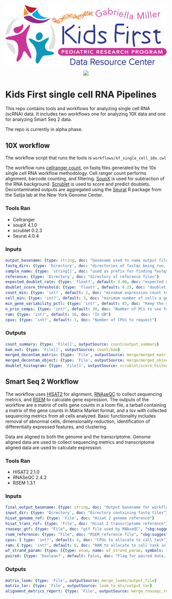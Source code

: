<p align="center">
  <img src="docs/kids_first_logo.svg" alt="Kids First repository logo" width="660px" />
</p>
<p align="center">
  <a href="https://github.com/kids-first/kf-template-repo/blob/master/LICENSE"><img src="https://img.shields.io/github/license/kids-first/kf-template-repo.svg?style=for-the-badge"></a>
</p>

# Kids First single cell RNA Pipelines

This repo contains tools and workflows for analyzing single cell RNA (scRNA) data. It includes two workflows one for analyzing 10X data and one for analyzing Smart Seq 2 data.

The repo is currently in alpha phase.

## 10X workflow

The workflow script that runs the tools is `workflows/kf_single_cell_10x.cwl`

The workflow runs [cellranger count](https://support.10xgenomics.com/single-cell-gene-expression/software/pipelines/latest/using/count),
on fastq files generated by the 10x single cell RNA workflow methodology.
Cell ranger count performs alignment, barcode counting, and filtering.
[SoupX](https://github.com/constantAmateur/SoupX) is used for subtraction of the RNA background.
[Scrublet](https://github.com/swolock/scrublet) is used to score and predict doublets.
Decontaminated outputs are aggregated using the [Seurat](https://satijalab.org/seurat/) R package from the Satija lab at the New York Genome Center.

### Tools Ran

- Cellranger
- soupX 4.1.0
- scrublet 0.2.3
- Seurat 4.0.4

### Inputs
```yaml
output_basename: {type: string, doc: "basename used to name output files"}
fastq_dirs: {type: 'Directory', doc: "directories of fastqs being run, one from each sample or well"}
sample_name: {type: 'string[]', doc: "used as prefix for finding fastqs to analyze, e.g. 1k_PBMCs_TotalSeq_B_3p_LT_antibody if the names of the underlying fastqs are of the form 1k_PBMCs_TotalSeq_B_3p_LT_antibody_S1_L001_I1_001.fastq.gz, one per input fastq in the same order"}
reference: {type: 'Directory', doc: "directory of reference files"}
expected_doublet_rate: {type: 'float?', default: 0.06, doc: "expected doublet rate, usually specific to the method; default 0.06 for 10X"}
doublet_score_threshold: {type: 'float?', default: 0.25, doc: "doublet cut-off, cells with greater scores will be labelled as doublets; must be between 0 and 1"}
count_min: {type: 'int?', default: 2, doc: "minimum expression count to retain a gene"}
cell_min: {type: 'int?', default: 3, doc: "minimum number of cells a gene must be in to be retained"}
min_gene_variability_pctl: {type: 'int?', default: 85, doc: "Keep the most highly variable genes (in the top min_gene_variability_pctl percentile), as measured by the v-statistic"}
n_prin_comps: {type: 'int?', default: 30, doc: "Number of PCs to use for clustering"}
ram: {type: 'int?', default: 16, doc: "In GB"}
cpus: {type: 'int?', default: 1, doc: "Number of CPUs to request"}
```

### Outputs
```yaml
count_summary: {type: 'File[]', outputSource: count/output_summary}
bam_out: {type: 'File[]', outputSource: count/bam}
merged_decontam_matrix: {type: 'File', outputSource: merge/merged_matrix}
merged_decontam_object: {type: 'File', outputSource: merge/merged_object}
doublet_histogram: {type: 'File[]', outputSource: scrublet/score_histogram}
```

## Smart Seq 2 Workflow
The workflow uses [HISAT2](http://daehwankimlab.github.io/hisat2/) for alignment, [RNAseQC](https://github.com/getzlab/rnaseqc) to collect sequencing metrics, and [RSEM](https://deweylab.github.io/RSEM/) to calculate gene expression.
The outputs of the workflow are a matrix of cells gene counts in a loom file, a tarball containing a matrix of the gene counts in Matrix Market format, and a tsv with collected sequencing metrics from all cells analyzed.
Basic functionality includes removal of abnormal cells, dimensionality reduction, identification of differentially expressed features, and clustering.

Data are aligned to both the genome and the transcriptome. Genome aligned data are used to collect sequencing metrics and transcriptome aligned data are used to calculate expression.

### Tools Ran
- HISAT2 2.1.0
- RNASeQC 2.4.2
- RSEM 1.3.1

### Inputs
```yaml
final_output_basename: {type: string, doc: "Output basename for workflow output files"}
input_dir: {type: 'Directory', doc: "Directory containing fastq files"}
hisat_genome_ref: {type: 'File', doc: "Hisat 2 genome reference"}
hisat_trans_ref: {type: 'File', doc: "Hisat 2 transcriptome reference"}
rnaseqc_gtf: {type: "File", doc: "gtf file used by RNAseQC", "sbg:suggestedValue": {class: 'File', path: '5d8bb21fe4b0950c4028f852', name: 'gencode.v27.primary_assembly.RNAseQC.gtf'}}
rsem_reference: {type: "File", doc: "RSEM reference file", "sbg:suggestedValue": {class: 'File', path: '5d8bb21fe4b0950c4028f851', name: 'RSEM_GENCODE27.tar.gz'}}
cpus: { type: 'int?', default: 4, doc: "CPUs to allocate to call task"}
ram: { type: 'int?', default: 8, doc: "RAM to allocate to call task in gb"}
wf_strand_param: {type: [{type: enum, name: wf_strand_param, symbols: ["default", "rf-stranded", "fr-stranded"]}], doc: "use 'default' for unstranded/auto, 'rf-stranded' if read1 in the fastq read pairs is reverse complement to the transcript, 'fr-stranded' if read1 same sense as transcript"}
paired: {type: 'boolean?', default: False, doc: "Flag for paired data, separate from wf_strand_param which describes the orientation of paired data [False]"}
```

### Outputs
```yaml
matrix_loom: {type: 'File', outputSource: merge_looms/output_file}
matrix_tar: {type: 'File', outputSource: loom_to_mtx/output_tar}
alignment_metrics_report: {type: 'File', outputSource: merge_rnaseqc_results/output_file}
```

